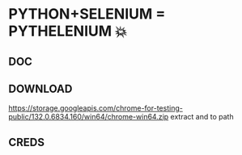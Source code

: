 # PYTHON+SELENIUM = PYTHELENIUM 💥

## DOC

## DOWNLOAD
https://storage.googleapis.com/chrome-for-testing-public/132.0.6834.160/win64/chrome-win64.zip
extract and to path

## CREDS

